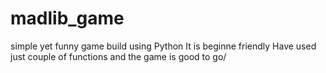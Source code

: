 # madlib_game
simple yet funny game build using Python
It is beginne friendly
Have used just couple of functions and the game is good to go/

